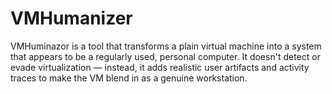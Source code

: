 # VMHumanizer
VMHuminazor is a tool that transforms a plain virtual machine into a system that appears to be a regularly used, personal computer. It doesn't detect or evade virtualization — instead, it adds realistic user artifacts and activity traces to make the VM blend in as a genuine workstation.
